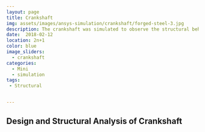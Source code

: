 ```yaml
---
layout: page
title: Crankshaft
img: assets/images/ansys-simulation/crankshaft/forged-steel-3.jpg
description: The crankshaft was simulated to observe the structural behavior under external loading.
date:  2018-02-12
location: 2n+1
color: blue
image_sliders:
  - crankshaft
categories:
  - Mini
  - simulation
tags:
 - Structural


---
```


## Design and Structural Analysis of Crankshaft

